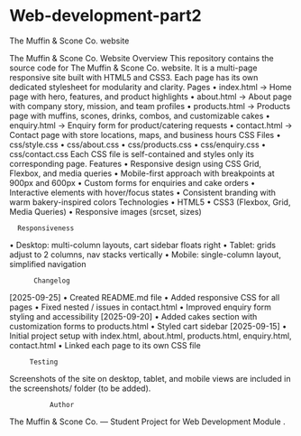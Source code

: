 # Web-development-part2
The Muffin &amp; Scone Co. website

The Muffin & Scone Co. Website 
Overview 
This repository contains the source code for The Muffin & Scone Co. website. 
It is a multi-page responsive site built with HTML5 and CSS3. Each page has its own 
dedicated stylesheet for modularity and clarity. 
Pages 
• index.html → Home page with hero, features, and product highlights 
• about.html → About page with company story, mission, and team profiles 
• products.html → Products page with muffins, scones, drinks, combos, and 
customizable cakes 
• enquiry.html → Enquiry form for product/catering requests 
• contact.html → Contact page with store locations, maps, and business hours 
CSS Files 
• css/style.css 
• css/about.css 
• css/products.css 
• css/enquiry.css 
• css/contact.css 
Each CSS file is self-contained and styles only its corresponding page. 
Features 
• Responsive design using CSS Grid, Flexbox, and media queries 
• Mobile-first approach with breakpoints at 900px and 600px 
• Custom forms for enquiries and cake orders 
• Interactive elements with hover/focus states 
• Consistent branding with warm bakery-inspired colors 
Technologies 
• HTML5 
• CSS3 (Flexbox, Grid, Media Queries) 
• Responsive images (srcset, sizes) 
 
      Responsiveness 
• Desktop: multi-column layouts, cart sidebar floats right 
• Tablet: grids adjust to 2 columns, nav stacks vertically 
• Mobile: single-column layout, simplified navigation 
 
          Changelog 
[2025-09-25] 
• Created README.md file 
• Added responsive CSS for all pages 
• Fixed nested <html>/<head> issues in contact.html 
• Improved enquiry form styling and accessibility 
[2025-09-20] 
• Added cakes section with customization forms to products.html 
• Styled cart sidebar 
[2025-09-15] 
• Initial project setup with index.html, about.html, products.html, enquiry.html, 
contact.html 
• Linked each page to its own CSS file 
 
         Testing 
Screenshots of the site on desktop, tablet, and mobile views are included in the 
screenshots/ folder (to be added). 
 
              Author 
The Muffin & Scone Co. — Student Project for Web Development Module
.

